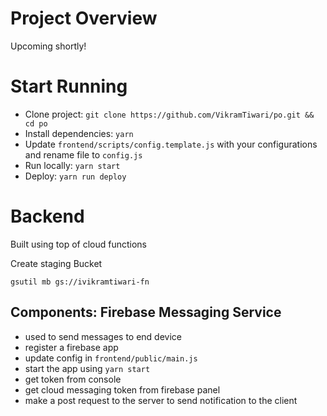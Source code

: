 Project Overview
================

Upcoming shortly!

Start Running
=============

- Clone project: `git clone https://github.com/VikramTiwari/po.git && cd po`
- Install dependencies: `yarn`
- Update `frontend/scripts/config.template.js` with your configurations and rename file to `config.js`
- Run locally: `yarn start`
- Deploy: `yarn run deploy`

Backend
=======
Built using top of cloud functions

Create staging Bucket
```
gsutil mb gs://ivikramtiwari-fn
```

Components:
Firebase Messaging Service
---
- used to send messages to end device
- register a firebase app
- update config in `frontend/public/main.js`
- start the app using `yarn start`
- get token from console
- get cloud messaging token from firebase panel
- make a post request to the server to send notification to the client
